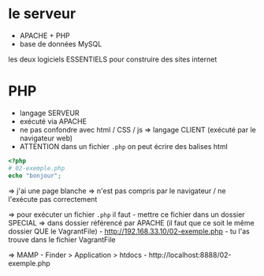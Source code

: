 # le serveur 

- APACHE + PHP 
- base de données MySQL 

les deux logiciels ESSENTIELS pour construire des sites internet 

# PHP 

- langage SERVEUR 
- exécuté via APACHE
- ne pas confondre avec html / CSS / js => langage CLIENT (exécuté par le navigateur web)
- ATTENTION dans un fichier `.php` on peut écrire des balises html 

```php
<?php 
# 02-exemple.php 
echo "bonjour";
```

=> j'ai une page blanche => n'est pas compris par le navigateur / ne l'exécute pas correctement 

=> pour exécuter un fichier `.php` il faut 
    - mettre ce fichier dans un dossier SPECIAL => dans dossier référencé par APACHE  (il faut que ce soit le même dossier QUE le VagrantFile)
    - http://192.168.33.10/02-exemple.php
    - tu l'as trouve dans le fichier VagrantFile
    
=> MAMP
    - Finder > Application > htdocs 
    - http://localhost:8888/02-exemple.php